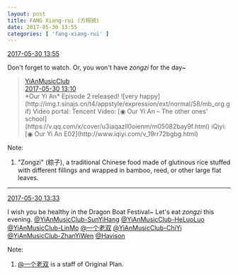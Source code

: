 ```yaml
---
layout: post
title: FANG Xiang-rui (方翔锐)
date: 2017-05-30 13:55
categories: [ 'fang-xiang-rui' ]
---
```


<div class="weibo-info">
  <a href="http://weibo.com/6117583008/F5uSjA1RH">2017-05-30 13:55</a>
</div>

Don't forget to watch. Or, you won't have *zongzi* for the day~

<!-- more -->

> <div class="weibo-post-name">
>   <a href="http://weibo.com/u/6094546964">YiAnMusicClub</a>
> </div>
> <div class="weibo-info">
>   <a href="http://weibo.com/6094546964/F5uAbxhXk">2017-05-30 13:10</a>
> </div>
> *Our Yi An* Episode 2 released! ![very happy](http://img.t.sinajs.cn/t4/appstyle/expression/ext/normal/58/mb_org.gif) Video portal:  
> Tencent Video: [◉ Our Yi An – The other ones' school](https://v.qq.com/x/cover/u3iaqazll0oienm/m05082bay9f.html)  
> iQiyi: [◉ Our Yi An E02](http://www.iqiyi.com/v_19rr72bgbg.html)

Note:
1. "Zongzi" (粽子), a traditional Chinese food made of glutinous rice stuffed with different fillings and wrapped in bamboo, reed, or other large flat leaves.

---

<div class="weibo-info">
  <a href="http://weibo.com/6117583008/F5uJK3z1Z">2017-05-30 13:33</a>
</div>

I wish you be healthy in the Dragon Boat Festival~ Let's eat *zongzi* this evening. [@YiAnMusicClub-SunYiHang](http://weibo.com/u/6108316220) [@YiAnMusicClub-HeLuoLuo](http://weibo.com/u/6117570574) [@YiAnMusicClub-LinMo](http://weibo.com/u/6108312042) [@一个老双](http://weibo.com/u/5030332175) [@YiAnMusicClub-ChiYi](http://weibo.com/u/6117581836) [@YiAnMusicClub-ZhanYiWen](http://weibo.com/u/6108090526) [@Havison](http://weibo.com/havison)

Note:
1. [@一个老双](http://weibo.com/u/5030332175) is a staff of Original Plan.
